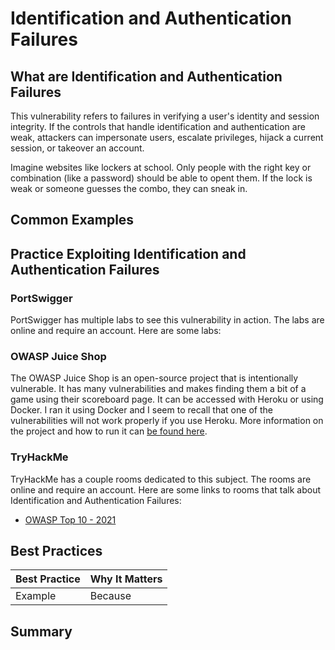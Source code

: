 # Identification and Authentication Failures

## What are Identification and Authentication Failures

This vulnerability refers to failures in verifying a user's identity and session integrity. If the controls that handle identification and authentication are weak, attackers can impersonate users, escalate privileges, hijack a current session, or takeover an account.

Imagine websites like lockers at school. Only people with the right key or combination (like a password) should be able to opent them. If the lock is weak or someone guesses the combo, they can sneak in.

## Common Examples

## Practice Exploiting Identification and Authentication Failures

### PortSwigger

PortSwigger has multiple labs to see this vulnerability in action. The labs are online and require an account. Here are some labs:

### OWASP Juice Shop

The OWASP Juice Shop is an open-source project that is intentionally vulnerable. It has many vulnerabilities and makes finding them a bit of a game using their scoreboard page. It can be accessed with Heroku or using Docker. I ran it using Docker and I seem to recall that one of the vulnerabilities will not work properly if you use Heroku. More information on the project and how to run it can [be found here](https://owasp.org/www-project-juice-shop/).

### TryHackMe

TryHackMe has a couple rooms dedicated to this subject. The rooms are online and require an account. Here are some links to rooms that talk about Identification and Authentication Failures:

- [OWASP Top 10 - 2021](https://tryhackme.com/room/owasptop102021)

## Best Practices

| Best Practice | Why It Matters |
| ------------- | -------------- |
| Example | Because |

## Summary
